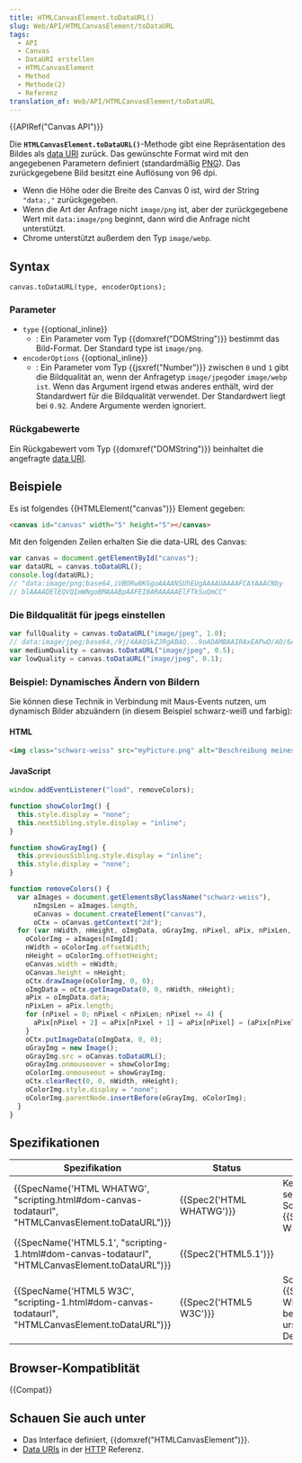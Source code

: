 ```yaml
---
title: HTMLCanvasElement.toDataURL()
slug: Web/API/HTMLCanvasElement/toDataURL
tags:
  - API
  - Canvas
  - DataURI erstellen
  - HTMLCanvasElement
  - Method
  - Methode(2)
  - Referenz
translation_of: Web/API/HTMLCanvasElement/toDataURL
---
```

{{APIRef("Canvas API")}}

Die **`HTMLCanvasElement.toDataURL()`**-Methode gibt eine Repräsentation des Bildes als [data URI](/de/docs/Web/HTTP/data_URIs) zurück. Das gewünschte Format wird mit den angegebenen Parametern definiert (standardmäßig [PNG](https://en.wikipedia.org/wiki/Portable_Network_Graphics)). Das zurückgegebene Bild besitzt eine Auflösung von 96 dpi.

- Wenn die Höhe oder die Breite des Canvas 0 ist, wird der String `"data:,"` zurückgegeben.
- Wenn die Art der Anfrage nicht `image/png` ist, aber der zurückgegebene Wert mit `data:image/png` beginnt, dann wird die Anfrage nicht unterstützt.
- Chrome unterstützt außerdem den Typ `image/webp`.

## Syntax

    canvas.toDataURL(type, encoderOptions);

### Parameter

- `type` {{optional_inline}}
  - : Ein Parameter vom Typ {{domxref("DOMString")}} bestimmt das Bild-Format. Der Standard type ist `image/png`.
- `encoderOptions` {{optional_inline}}
  - : Ein Parameter vom Typ {{jsxref("Number")}} zwischen `0` und `1` gibt die Bildqualität an, wenn der Anfragetyp `image/jpeg`oder `image/webp ist`.
    Wenn das Argument irgend etwas anderes enthält, wird der Standardwert für die Bildqualität verwendet. Der Standardwert liegt bei `0.92`. Andere Argumente werden ignoriert.

### Rückgabewerte

Ein Rückgabewert vom Typ {{domxref("DOMString")}} beinhaltet die angefragte [data URI](/de/docs/Web/HTTP/data_URIs).

## Beispiele

Es ist folgendes {{HTMLElement("canvas")}} Element gegeben:

```html
<canvas id="canvas" width="5" height="5"></canvas>
```

Mit den folgenden Zeilen erhalten Sie die data-URL des Canvas:

```js
var canvas = document.getElementById("canvas");
var dataURL = canvas.toDataURL();
console.log(dataURL);
// "data:image/png;base64,iVBORw0KGgoAAAANSUhEUgAAAAUAAAAFCAYAAACNby
// blAAAADElEQVQImWNgoBMAAABpAAFEI8ARAAAAAElFTkSuQmCC"
```

### Die Bildqualität für jpegs einstellen

```js
var fullQuality = canvas.toDataURL("image/jpeg", 1.0);
// data:image/jpeg;base64,/9j/4AAQSkZJRgABAQ...9oADAMBAAIRAxEAPwD/AD/6AP/Z"
var mediumQuality = canvas.toDataURL("image/jpeg", 0.5);
var lowQuality = canvas.toDataURL("image/jpeg", 0.1);
```

### Beispiel: Dynamisches Ändern von Bildern

Sie können diese Technik in Verbindung mit Maus-Events nutzen, um dynamisch Bilder abzuändern (in diesem Beispiel schwarz-weiß und farbig):

#### HTML

```html
<img class="schwarz-weiss" src="myPicture.png" alt="Beschreibung meines Bildes" />
```

#### JavaScript

```js
window.addEventListener("load", removeColors);

function showColorImg() {
  this.style.display = "none";
  this.nextSibling.style.display = "inline";
}

function showGrayImg() {
  this.previousSibling.style.display = "inline";
  this.style.display = "none";
}

function removeColors() {
  var aImages = document.getElementsByClassName("schwarz-weiss"),
      nImgsLen = aImages.length,
      oCanvas = document.createElement("canvas"),
      oCtx = oCanvas.getContext("2d");
  for (var nWidth, nHeight, oImgData, oGrayImg, nPixel, aPix, nPixLen, nImgId = 0; nImgId < nImgsLen; nImgId++) {
    oColorImg = aImages[nImgId];
    nWidth = oColorImg.offsetWidth;
    nHeight = oColorImg.offsetHeight;
    oCanvas.width = nWidth;
    oCanvas.height = nHeight;
    oCtx.drawImage(oColorImg, 0, 0);
    oImgData = oCtx.getImageData(0, 0, nWidth, nHeight);
    aPix = oImgData.data;
    nPixLen = aPix.length;
    for (nPixel = 0; nPixel < nPixLen; nPixel += 4) {
      aPix[nPixel + 2] = aPix[nPixel + 1] = aPix[nPixel] = (aPix[nPixel] + aPix[nPixel + 1] + aPix[nPixel + 2]) / 3;
    }
    oCtx.putImageData(oImgData, 0, 0);
    oGrayImg = new Image();
    oGrayImg.src = oCanvas.toDataURL();
    oGrayImg.onmouseover = showColorImg;
    oColorImg.onmouseout = showGrayImg;
    oCtx.clearRect(0, 0, nWidth, nHeight);
    oColorImg.style.display = "none";
    oColorImg.parentNode.insertBefore(oGrayImg, oColorImg);
  }
}
```

## Spezifikationen

| Spezifikation                                                                                                                    | Status                           | Kommentare                                                                                  |
| -------------------------------------------------------------------------------------------------------------------------------- | -------------------------------- | ------------------------------------------------------------------------------------------- |
| {{SpecName('HTML WHATWG', "scripting.html#dom-canvas-todataurl", "HTMLCanvasElement.toDataURL")}} | {{Spec2('HTML WHATWG')}} | Keine Änderungen seit letztem Schnappschuss, {{SpecName('HTML5 W3C')}}               |
| {{SpecName('HTML5.1', "scripting-1.html#dom-canvas-todataurl", "HTMLCanvasElement.toDataURL")}} | {{Spec2('HTML5.1')}}     |                                                                                             |
| {{SpecName('HTML5 W3C', "scripting-1.html#dom-canvas-todataurl", "HTMLCanvasElement.toDataURL")}} | {{Spec2('HTML5 W3C')}}     | Schnappschuss von {{SpecName('HTML WHATWG')}} beinhaltet ursprüngliche Definition. |

## Browser-Kompatiblität

{{Compat}}

## Schauen Sie auch unter

- Das Interface definiert, {{domxref("HTMLCanvasElement")}}.
- [Data URIs](/de/docs/Web/HTTP/data_URIs) in der [HTTP](/de/docs/Web/HTTP) Referenz.
